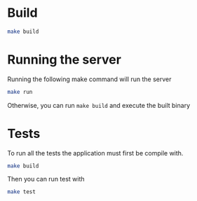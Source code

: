 
# Build

```bash
make build
```

# Running the server

Running the following make command will run the server 

```bash
make run
```
Otherwise, you can run `make build` and execute the built binary

# Tests

To run all the tests the application must first be compile with. 

```bash
make build
```

Then you can run test with 
```bash
make test
```